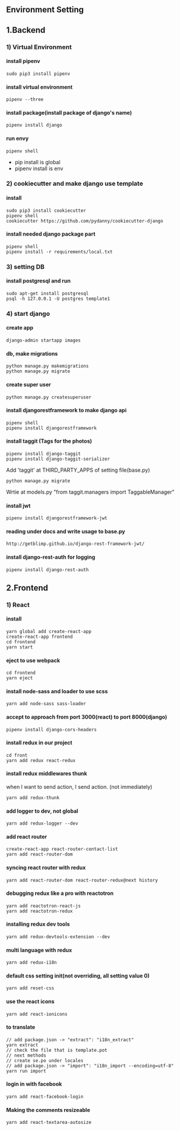 ## Environment Setting

## 1.Backend

### 1) Virtual Environment
#### install pipenv
```
sudo pip3 install pipenv
```

#### install virtual environment
```
pipenv --three
```

#### install package(install package of django's name)
```
pipenv install django
```

#### run envy
```
pipenv shell
```
- pip install is global
- pipenv install is env

### 2) cookiecutter and make django use template
#### install
```
sudo pip3 install cookiecutter
pipenv shell
cookiecutter https://github.com/pydanny/cookiecutter-django
```

#### install needed django package part
```
pipenv shell
pipenv install -r requirements/local.txt
```
### 3) setting DB
#### install postgresql and run
```
sudo apt-get install postgresql
psql -h 127.0.0.1 -U postgres template1
```

### 4) start django
#### create app
```
django-admin startapp images
```

#### db, make migrations
```
python manage.py makemigrations
python manage.py migrate
```

#### create super user
```
python manage.py createsuperuser
```

#### install djangorestframework to make django api
```
pipenv shell
pipenv install djangorestframework
```

#### install taggit (Tags for the photos)
```
pipenv install django-taggit
pipenv install django-taggit-serializer
```
Add 'taggit' at THIRD_PARTY_APPS of setting file(base.py)

```
python manage.py migrate
```
Wrtie at models.py "from taggit.managers import TaggableManager"

#### install jwt
```
pipenv install djangorestframework-jwt
```

#### reading under docs and write usage to base.py
```
http://getblimp.github.io/django-rest-framework-jwt/
```

#### install django-rest-auth for logging
```
pipenv install django-rest-auth
```

## 2.Frontend

### 1) React
#### install
```
yarn global add create-react-app
create-react-app frontend
cd frontend
yarn start
```

#### eject to use webpack
```
cd frontend
yarn eject
```

#### install node-sass and loader to use scss
```
yarn add node-sass sass-loader
```

#### accept to approach from port 3000(react) to port 8000(django)
```
pipenv install django-cors-headers
```

#### install redux in our project
```
cd front
yarn add redux react-redux
```

#### install redux middlewares thunk
when I want to send action, I send action. (not immediately)
```
yarn add redux-thunk
```

#### add logger to dev, not global
```
yarn add redux-logger --dev
```

#### add react router
```
create-react-app react-router-contact-list
yarn add react-router-dom
```

#### syncing react router with redux
```
yarn add react-router-dom react-router-redux@next history
```

#### debugging redux like a pro with reactotron
```
yarn add reactotron-react-js
yarn add reactotron-redux
```

#### installing redux dev tools
```
yarn add redux-devtools-extension --dev
```

#### multi language with redux
```
yarn add redux-i18n
```

#### default css setting init(not overriding, all setting value 0)
```
yarn add reset-css
```

#### use the react icons
```
yarn add react-ionicons
```

#### to translate
```
// add package.json -> "extract": "i18n_extract"
yarn extract
// check the file that is template.pot
// next methods
// create se.po under locales
// add package.json -> "import": "i18n_import --encoding=utf-8"
yarn run import
```

#### login in with facebook
```
yarn add react-facebook-login
```

#### Making the comments resizeable
```
yarn add react-textarea-autosize
```
